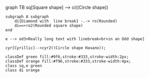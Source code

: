 graph TB
    sq[Square shape] --> ci((Circle shape))

    subgraph A subgraph
        di{Diamond with  line break} -.-> ro(Rounded)
        di==>ro2(Rounded square shape)
    end

    e --> od3>Really long text with linebreak<br>in an Odd shape]

    cyr[Cyrillic]-->cyr2((Circle shape Начало));

    classDef green fill:#9f6,stroke:#333,stroke-width:2px;
    classDef orange fill:#f96,stroke:#333,stroke-width:4px;
    class sq,e green
    class di orange
